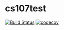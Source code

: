# cs107test
[![Build Status](https://travis-ci.org/jfanghrv/cs207testing.svg?branch=master)](https://travis-ci.org/jfanghrv/cs207testing.svg?branch=master)
[![codecov](https://codecov.io/gh/jfanghrv/cs107test/branch/main/graph/badge.svg?token=TPK3R38Y0A)](https://codecov.io/gh/jfanghrv/cs107test)
